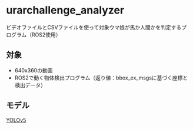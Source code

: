 # urarchallenge_analyzer
ビデオファイルとCSVファイルを使って対象ウマ娘が馬か人間かを判定するプログラム（ROS2使用）

## 対象

- 640x360の動画
- ROS2で動く物体検出プログラム（返り値：bbox_ex_msgsに基づく座標と検出データ）

## モデル

[YOLOv5](YOLOv5/README.md)
